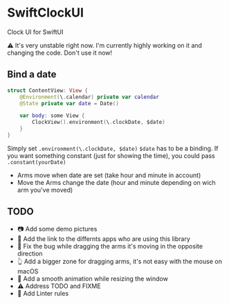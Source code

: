 # SwiftClockUI

Clock UI for SwiftUI

⚠️ It's very unstable right now. I'm currently highly working on it and changing the code. Don't use it now!

## Bind a date

```swift
struct ContentView: View {
    @Environment(\.calendar) private var calendar
    @State private var date = Date()

    var body: some View {
        ClockView().environment(\.clockDate, $date)
    }
}
```

Simply set `.environment(\.clockDate, $date)` `$date` has to be a binding.
If you want something constant (just for showing the time), you could pass `.constant(yourDate)`

* Arms move when date are set (take hour and minute in account)
* Move the Arms change the date (hour and minute depending on wich arm you've moved)

## TODO

* 📷 Add some demo pictures
* 📲 Add the link to the differnts apps who are using this library
* 🐞 Fix the bug while dragging the arms it's moving in the opposite direction
* 👆 Add a bigger zone for dragging arms, it's not easy with the mouse on macOS
* 👾 Add a smooth animation while resizing the window
* ⚠️  Address TODO and FIXME
* 🧽 Add Linter rules
